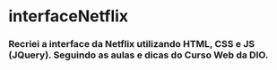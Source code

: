# interfaceNetflix

### Recriei a interface da Netflix utilizando HTML, CSS e JS (JQuery). Seguindo as aulas e dicas do Curso Web da DIO.